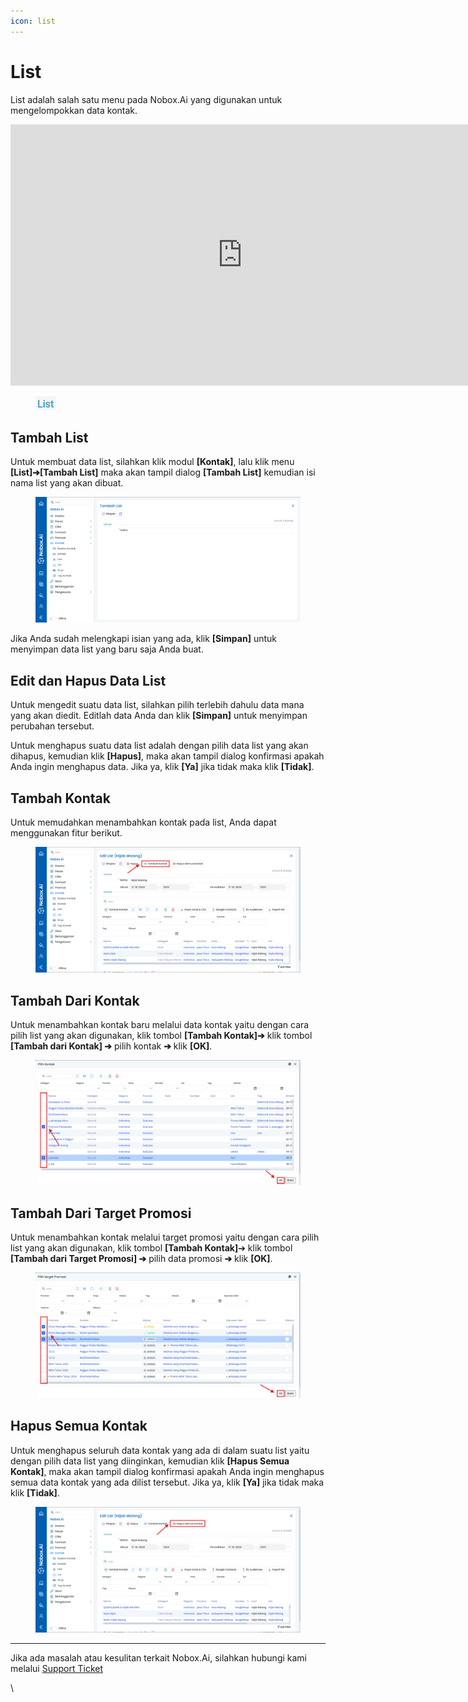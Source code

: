 ```yaml
---
icon: list
---
```


# List

List adalah salah satu menu pada Nobox.Ai yang digunakan untuk mengelompokkan data kontak.


<iframe width="742" height="418" src="https://www.youtube.com/embed/OfOOjWDD_1c" title="Pengenalan Tampilan NoBox" frameborder="0" allow="accelerometer; autoplay; clipboard-write; encrypted-media; gyroscope; picture-in-picture; web-share" referrerpolicy="strict-origin-when-cross-origin" allowfullscreen></iframe>


<figure><img src="../../.gitbook/assets/List.png" alt=""><figcaption></figcaption></figure>

## **Tambah List**

Untuk membuat data list, silahkan klik modul **\[Kontak]**, lalu klik menu **\[List]➔\[Tambah List]** maka akan tampil dialog **\[Tambah List]** kemudian isi nama list yang akan dibuat.

<figure><img src="../../.gitbook/assets/Tambah List.png" alt=""><figcaption></figcaption></figure>

Jika Anda sudah melengkapi isian yang ada, klik **\[Simpan]** untuk menyimpan data list yang baru saja Anda buat.

## **Edit dan Hapus Data List**

Untuk mengedit suatu data list, silahkan pilih terlebih dahulu data mana yang akan diedit. Editlah data Anda dan klik **\[Simpan]** untuk menyimpan perubahan tersebut.

Untuk menghapus suatu data list adalah dengan pilih data list yang akan dihapus, kemudian klik **\[Hapus]**, maka akan tampil dialog konfirmasi apakah Anda ingin menghapus data. Jika ya, klik **\[Ya]** jika tidak maka klik **\[Tidak]**.

## **Tambah Kontak**

Untuk memudahkan menambahkan kontak pada list, Anda dapat menggunakan fitur berikut.

<figure><img src="../../.gitbook/assets/List Tambah Kontak.png" alt=""><figcaption></figcaption></figure>

## **Tambah Dari Kontak**

Untuk menambahkan kontak baru melalui data kontak yaitu dengan cara pilih list yang akan digunakan, klik tombol **\[Tambah Kontak]➔** klik tombol **\[Tambah dari Kontak] ➔** pilih kontak **➔** klik **\[OK]**.

<figure><img src="../../.gitbook/assets/tambah dari kontak.png" alt=""><figcaption></figcaption></figure>

## **Tambah Dari Target Promosi**

Untuk menambahkan kontak melalui target promosi yaitu dengan cara pilih list yang akan digunakan, klik tombol **\[Tambah Kontak]**➔ klik tombol **\[Tambah dari Target Promosi] ➔** pilih data promosi **➔** klik **\[OK]**.

<figure><img src="../../.gitbook/assets/tambah dari target promosi.png" alt=""><figcaption></figcaption></figure>

## **Hapus Semua Kontak**

Untuk menghapus seluruh data kontak yang ada di dalam suatu list yaitu dengan pilih data list yang diinginkan, kemudian klik **\[Hapus Semua Kontak]**, maka akan tampil dialog konfirmasi apakah Anda ingin menghapus semua data kontak yang ada dilist tersebut. Jika ya, klik **\[Ya]** jika tidak maka klik **\[Tidak]**.

<figure><img src="../../.gitbook/assets/List Hapus Kontak.png" alt=""><figcaption></figcaption></figure>

***

Jika ada masalah atau kesulitan terkait Nobox.Ai, silahkan hubungi kami melalui [Support Ticket](https://crm.nobox.ai/clients/tickets)

\

